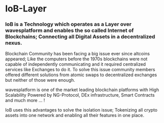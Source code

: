 # IoB-Layer

### **IoB** is a Technology which operates as a Layer over wavesplatform and enables the so called Internet of Blockchains; Connecting all Digital Assets in a decentralized **nexus**.

Blockchain Community has been facing a big issue ever since altcoins appeared; Like the computers before the 1970s blockchains were not capable of independently communicating and it required centralized services like Exchanges to do it.
To solve this issue community members offered different solutions from atomic swaps to decentralized exchanges but neither of those were enough.


wavesplatform is one of the market leading blockchain platforms with High Scalability Powered by NG-Protocol, DEx infrastructure, Smart Contracts and much more ... !


IoB uses this advantages to solve the isolation issue; Tokenizing all crypto assets into one network and enabling all their features in one place.
